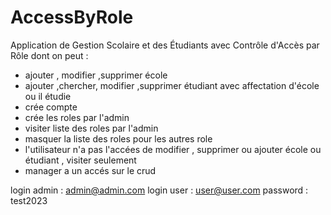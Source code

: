# AccessByRole
Application de Gestion Scolaire et des Étudiants avec Contrôle d'Accès par Rôle dont on peut :
* ajouter , modifier ,supprimer école
* ajouter ,chercher, modifier ,supprimer étudiant avec affectation d'école ou il étudie
* crée compte 
* crée les roles par l'admin
* visiter liste des roles par l'admin
* masquer la liste des  roles pour les autres role
* l'utilisateur n'a pas l'accées de modifier , supprimer ou ajouter école ou étudiant , visiter seulement
* manager a un accés sur le crud 

login admin : admin@admin.com
login user : user@user.com
password : test2023
